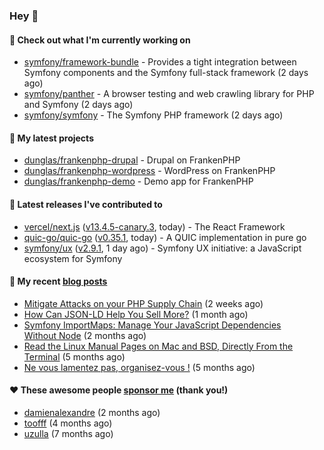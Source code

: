 ### Hey 👋

#### 👷 Check out what I'm currently working on

- [symfony/framework-bundle](https://github.com/symfony/framework-bundle) - Provides a tight integration between Symfony components and the Symfony full-stack framework (2 days ago)
- [symfony/panther](https://github.com/symfony/panther) - A browser testing and web crawling library for PHP and Symfony (2 days ago)
- [symfony/symfony](https://github.com/symfony/symfony) - The Symfony PHP framework (2 days ago)

#### 🌱 My latest projects

- [dunglas/frankenphp-drupal](https://github.com/dunglas/frankenphp-drupal) - Drupal on FrankenPHP
- [dunglas/frankenphp-wordpress](https://github.com/dunglas/frankenphp-wordpress) - WordPress on FrankenPHP
- [dunglas/frankenphp-demo](https://github.com/dunglas/frankenphp-demo) - Demo app for FrankenPHP

#### 🔭 Latest releases I've contributed to

- [vercel/next.js](https://github.com/vercel/next.js) ([v13.4.5-canary.3](https://github.com/vercel/next.js/releases/tag/v13.4.5-canary.3), today) - The React Framework
- [quic-go/quic-go](https://github.com/quic-go/quic-go) ([v0.35.1](https://github.com/quic-go/quic-go/releases/tag/v0.35.1), today) - A QUIC implementation in pure go
- [symfony/ux](https://github.com/symfony/ux) ([v2.9.1](https://github.com/symfony/ux/releases/tag/v2.9.1), 1 day ago) - Symfony UX initiative: a JavaScript ecosystem for Symfony

#### 📜 My recent [blog posts](https://dunglas.fr)

- [Mitigate Attacks on your PHP Supply Chain](https://dunglas.dev/2023/05/mitigate-attacks-on-your-php-supply-chain/) (2 weeks ago)
- [How Can JSON-LD Help You Sell More?](https://dunglas.dev/2023/04/how-can-json-ld-help-you-sell-more/) (1 month ago)
- [Symfony ImportMaps: Manage Your JavaScript Dependencies Without Node](https://dunglas.dev/2023/03/symfony-importmaps-manage-your-javascript-dependencies-without-node/) (2 months ago)
- [Read the Linux Manual Pages on Mac and BSD, Directly From the Terminal](https://dunglas.dev/2022/12/read-the-linux-manual-pages-on-mac-and-bsd-directly-from-the-terminal/) (5 months ago)
- [Ne vous lamentez pas, organisez-vous !](https://dunglas.dev/2022/12/ne-vous-lamentez-pas-organisez-vous/) (5 months ago)

#### ❤️ These awesome people [sponsor me](https://github.com/sponsors/dunglas) (thank you!)

- [damienalexandre](https://github.com/damienalexandre) (2 months ago)
- [toofff](https://github.com/toofff) (4 months ago)
- [uzulla](https://github.com/uzulla) (7 months ago)

